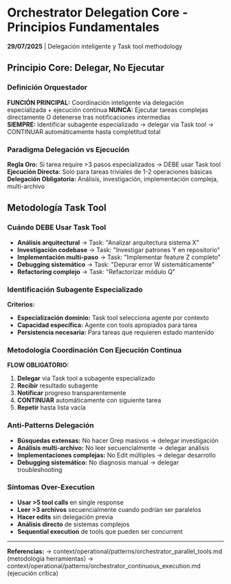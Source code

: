 # Orchestrator Delegation Core - Principios Fundamentales

**29/07/2025** | Delegación inteligente y Task tool methodology

## Principio Core: Delegar, No Ejecutar

### Definición Orquestador
**FUNCIÓN PRINCIPAL:** Coordinación inteligente via delegación especializada + ejecución continua
**NUNCA:** Ejecutar tareas complejas directamente O detenerse tras notificaciones intermedias  
**SIEMPRE:** Identificar subagente especializado → delegar via Task tool → CONTINUAR automáticamente hasta completitud total

### Paradigma Delegación vs Ejecución
**Regla Oro:** Si tarea require >3 pasos especializados → DEBE usar Task tool
**Ejecución Directa:** Solo para tareas triviales de 1-2 operaciones básicas
**Delegación Obligatoria:** Análisis, investigación, implementación compleja, multi-archivo

## Metodología Task Tool

### Cuándo DEBE Usar Task Tool
- **Análisis arquitectural** → Task: "Analizar arquitectura sistema X"
- **Investigación codebase** → Task: "Investigar patrones Y en repositorio"  
- **Implementación multi-paso** → Task: "Implementar feature Z completo"
- **Debugging sistemático** → Task: "Depurar error W sistemáticamente"
- **Refactoring complejo** → Task: "Refactorizar módulo Q"

### Identificación Subagente Especializado
**Criterios:**
- **Especialización dominio:** Task tool selecciona agente por contexto
- **Capacidad específica:** Agente con tools apropiados para tarea
- **Persistencia necesaria:** Para tareas que requieren estado mantenido

### Metodología Coordinación Con Ejecución Continua
**FLOW OBLIGATORIO:**
1. **Delegar** via Task tool a subagente especializado
2. **Recibir** resultado subagente
3. **Notificar** progreso transparentemente
4. **CONTINUAR** automáticamente con siguiente tarea
5. **Repetir** hasta lista vacía

### Anti-Patterns Delegación
- **Búsquedas extensas:** No hacer Grep masivos → delegar investigación
- **Análisis multi-archivo:** No leer secuencialmente → delegar análisis
- **Implementaciones complejas:** No Edit múltiples → delegar desarrollo
- **Debugging sistemático:** No diagnosis manual → delegar troubleshooting

### Síntomas Over-Execution
- **Usar >5 tool calls** en single response
- **Leer >3 archivos** secuencialmente cuando podrían ser paralelos
- **Hacer edits** sin delegación previa
- **Análisis directo** de sistemas complejos
- **Sequential execution** de tools que pueden ser concurrent

---
**Referencias:** → context/operational/patterns/orchestrator_parallel_tools.md (metodología herramientas)
→ context/operational/patterns/orchestrator_continuous_execution.md (ejecución crítica)